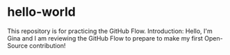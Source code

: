 # hello-world
This repository is for practicing the GitHub Flow.
Introduction:
Hello, I'm Gina and I am reviewing the GitHub Flow to prepare to make my first Open-Source contribution!
